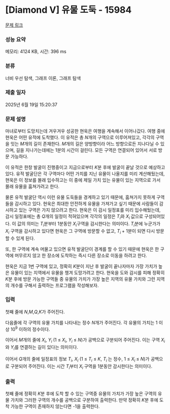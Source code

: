 # [Diamond V] 유물 도둑 - 15984 

[문제 링크](https://www.acmicpc.net/problem/15984) 

### 성능 요약

메모리: 4124 KB, 시간: 396 ms

### 분류

너비 우선 탐색, 그래프 이론, 그래프 탐색

### 제출 일자

2025년 6월 19일 15:20:37

### 문제 설명

<p>마녀로부터 도망치는데 겨우겨우 성공한 현욱은 여행을 계속해서 이어나갔다. 여행 중에 현욱은 어떤 유적에 도착했다. 이 유적은 총 <em>N</em>개의 구역으로 이루어져있고, 각각의 구역을 잇는 <em>M</em>개의 길이 존재한다. <em>M</em>개의 길은 양방향이라 어느 방향으로든 지나다닐 수 있으며, 길을 지나가는데에는 1분의 시간이 걸린다. 모든 구역은 연결되어 있어서 서로 방문 가능하다.</p>

<p>이 유적은 한창 발굴이 진행중이고 지금으로부터 <em>K</em>분 후에 발굴이 끝날 것으로 예상하고 있다. 유적 발굴단은 각 구역마다 어떤 가치를 지닌 유물이 나올지를 미리 계산해뒀는데, 현욱은 이 정보를 몰래 입수하고는 이 중에 제일 가치 있는 유물이 있는 지역으로 가서 몰래 유물을 훔쳐가려고 한다.</p>

<p>물론 유적 발굴단 역시 이런 유물 도둑들을 경계하고 있기 때문에, 훔쳐가지 못하게 구역들을 감시하고 있다. 현욱은 최대한 안전하게 유물을 가져가고 싶기 때문에 사람들이 감시하고 있는 구역은 가지 않으려고 한다. 현욱은 이 감시 일정표를 미리 입수해뒀는데, 감시 일정표에는 총 <em>Q</em>개의 일정이 적혀있으며 각각의 일정은 <em>T<sub>i</sub></em>와 <em>X<sub>i </sub></em>값으로 구성되어있다. 이 값의 의미는 <em>T<sub>i</sub></em>분부터 1분동안 <em>X<sub>i</sub></em>구역을 감시한다는 의미이다. <em>T<sub>i</sub></em>분에 누군가가 <em>X<sub>i</sub></em> 구역을 감시하고 있다면 현욱은 그 구역에 방문할 수 없고, <em>T<sub>i </sub></em>+ 1분이 되면 다시 방문할 수 있게 된다.</p>

<p>또, 한 구역에 계속 머물고 있으면 유적 발굴단이 경계를 할 수 있기 때문에 현욱은 한 구역에 머무르지 않고 한 장소에 도착하는 즉시 다른 장소로 이동을 하려고 한다.</p>

<p>현욱은 지금 1번 구역에 있고, 정확히 <em>K</em>분이 지난 후 발굴이 끝나자마자 가장 가치가 높은 유물이 있는 지역에서 유물을 챙겨 도망가려고 한다. 현욱을 도와 감시를 피해 정확히 <em>K</em>분 후에 방문 가능한 구역들 중 유물의 가치가 가장 높은 지역의 유물 가치와 그런 지역의 개수를 구해서 출력하는 프로그램을 작성해보자.</p>

### 입력 

 <p>첫째 줄에 <em>N</em>,<em>M</em>,<em>Q</em>,<em>K</em>가 주어진다.</p>

<p>다음줄에 각 구역의 유물 가치를 나타내는 정수 <em>N</em>개가 주어진다. 각 유물의 가치는 1 이상 10<sup>9</sup> 이하의 정수이다.</p>

<p>이어서 <em>M</em>개의 줄에 <em>X<sub>i</sub></em>, <em>Y<sub>i </sub></em>(1 ≤ <em>X<sub>i</sub></em>, <em>Y<sub>i</sub></em> ≤ <em>N</em>)가 공백으로 구분되어 주어진다. 이는 구역 <em>X<sub>i</sub></em>와 <em>Y<sub>i</sub></em>를 연결하는 길이 있다는 의미이다.</p>

<p>이어서 <em>Q</em>개의 줄에 일정표의 정보 <em>T<sub>i</sub></em>, <em>X<sub>i</sub> </em>(1 ≤ <em>T<sub>i</sub></em>  ≤ <em>K</em>, <em>T<sub>i </sub></em>는 정수, 1 ≤ <em>X<sub>i </sub></em>≤ <em>N</em>)가 공백으로 구분되어 주어진다. 이는 시간 <em>T<sub>i</sub></em>부터 <em>X</em><sub><em>i </em></sub>구역을 1분동안 감시한다는 의미이다.</p>

### 출력 

 <p>첫째 줄에 정확히 <em>K</em>분 후에 도착 할 수 있는 구역중 유물의 가치가 가장 높은 구역의 유물 가치와 그러한 구역의 개수를 공백으로 구분하여 출력한다. 만약 정확히 <em>K</em>분 후에 도착 가능한 구역이 존재하지 않는다면 -1을 출력한다.</p>

